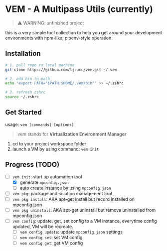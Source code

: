 # VEM - A Multipass Utils (currently)

> ⚠️ WARNING: unfinished project

this is a very simple tool collection to help you get around your development environments with npm-like, pipenv-style operation.

## Installation

```bash
# 1. pull repo to local machine
git clone https://github.com/ljcucc/vem.git ~/.vem

# 2. add bin to path
echo 'export PATH="$PATH:$HOME/.vem/bin"' >> ~/.zshrc

# 3. refresh zshrc
source ~/.zshrc
```

## Get Started

usage: `vem [commands] [options]`

> vem stands for **Virtualization Environment Manager**

1. cd to your project workspace folder
2. launch a VM by using command: `vem init`

## Progress (TODO)

- [ ] `vem init`: start up automation tool
  - [x] generate `mpconfig.json`
  - [ ] auto create instance by using `mpconfig.json`
- [ ]  `vem pkg`: package and solution management tool
  - [ ] `vem pkg install`: AKA apt-get install but record installed on mpconfig.json
  - [ ] `vem pkg uninstall`: AKA apt-get uninstall but remove uninstalled from mpconfig.json
- [ ] `vem config`: update, get, set config to a VM instance, everytime config updated, VM will be recreate.
  - [ ] `vem config update`: update `mpconfig.json` settings
  - [ ] `vem config set`: set VM config
  - [ ] `vem config get`: get VM config